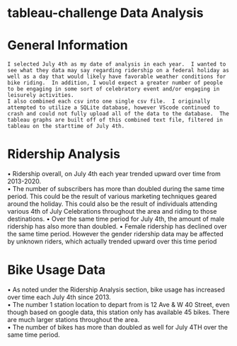 # tableau-challenge Data Analysis

# General Information
	I selected July 4th as my date of analysis in each year.  I wanted to see what they data may say regarding ridership on a federal holiday as well as a day that would likely have favorable weather conditions for bike riding.  In addition, I would expect a greater number of people to be engaging in some sort of celebratory event and/or engaging in leisurely activities.  
    I also combined each csv into one single csv file.  I originally attempted to utilize a SQLite database, however VScode continued to crash and could not fully upload all of the data to the database.  The tableau graphs are built off of this combined text file, filtered in tableau on the starttime of July 4th.  

# Ridership Analysis
•	Ridership overall, on July 4th each year trended upward over time from 2013-2020.  
•	The number of subscribers has more than doubled during the same time period.  This could be the result of various marketing techniques geared around the holiday.  This could also be the result of individuals attending various 4th of July Celebrations throughout the area and riding to those destinations.
•	Over the same time period for July 4th, the amount of male ridership has also more than doubled.
•	Female ridership has declined over the same time period.  However the gender ridership data may be affected by unknown riders, which actually trended upward over this time period

# Bike Usage Data
•	As noted under the Ridership Analysis section, bike usage has increased over time each July 4th since 2013.  
•	The number 1 station location to depart from is 12 Ave & W 40 Street, even though based on google data, this station only has available 45 bikes.  There are much larger stations throughout the area.  
•	The number of bikes has more than doubled as well for July 4TH over the same time period.  
